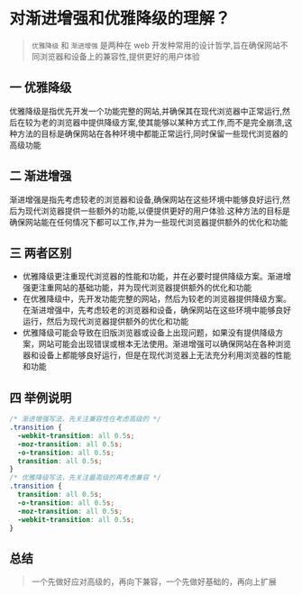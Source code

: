# 对渐进增强和优雅降级的理解？

> `优雅降级` 和 `渐进增强` 是两种在 web 开发种常用的设计哲学,旨在确保网站不同浏览器和设备上的兼容性,提供更好的用户体验

## 一 优雅降级

优雅降级是指优先开发一个功能完整的网站,并确保其在现代浏览器中正常运行,然后在较为老的浏览器中提供降级方案,使其能够以某种方式工作,而不是完全崩溃,这种方法的目标是确保网站在各种环境中都能正常运行,同时保留一些现代浏览器的高级功能

## 二 渐进增强

渐进增强是指先考虑较老的浏览器和设备,确保网站在这些环境中能够良好运行,然后为现代浏览器提供一些额外的功能,以便提供更好的用户体验.这种方法的目标是确保网站能在任何情况下都可以工作,并为一些现代浏览器提供额外的优化和功能

## 三 两者区别

- 优雅降级更注重现代浏览器的性能和功能，并在必要时提供降级方案。渐进增强更注重网站的基础功能，并为现代浏览器提供额外的优化和功能
- 在优雅降级中，先开发功能完整的网站，然后为较老的浏览器提供降级方案。在渐进增强中，先考虑较老的浏览器和设备，确保网站在这些环境中能够良好运行，然后为现代浏览器提供额外的优化和功能
- 优雅降级可能会导致在旧版浏览器或设备上出现问题，如果没有提供降级方案，网站可能会出现错误或根本无法使用。渐进增强可以确保网站在各种浏览器和设备上都能够良好运行，但是在现代浏览器上无法充分利用浏览器的性能和功能

## 四 举例说明

```css
/* 渐进增强写法，先关注兼容性在考虑高级的 */
.transition {
  -webkit-transition: all 0.5s;
  -moz-transition: all 0.5s;
  -o-transition: all 0.5s;
  transition: all 0.5s;
}
/* 优雅降级写法，先关注最高级的再考虑兼容 */
.transition {
  transition: all 0.5s;
  -o-transition: all 0.5s;
  -moz-transition: all 0.5s;
  -webkit-transition: all 0.5s;
}
```

## 总结

> 一个先做好应对高级的，再向下兼容，一个先做好基础的，再向上扩展
